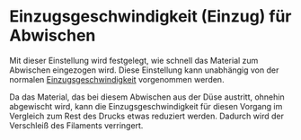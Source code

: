 Einzugsgeschwindigkeit (Einzug) für Abwischen
====
Mit dieser Einstellung wird festgelegt, wie schnell das Material zum Abwischen eingezogen wird. Diese Einstellung kann unabhängig von der normalen [Einzugsgeschwindigkeit](../travel/retraction_retract_speed.md) vorgenommen werden.

Da das Material, das bei diesem Abwischen aus der Düse austritt, ohnehin abgewischt wird, kann die Einzugsgeschwindigkeit für diesen Vorgang im Vergleich zum Rest des Drucks etwas reduziert werden. Dadurch wird der Verschleiß des Filaments verringert.